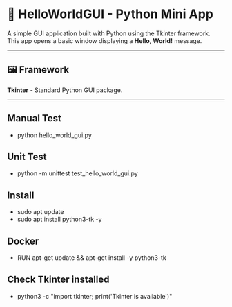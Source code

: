 # 👋 HelloWorldGUI - Python Mini App

A simple GUI application built with Python using the Tkinter framework.  
This app opens a basic window displaying a **Hello, World!** message.

---

## 🖼 Framework

**Tkinter** - Standard Python GUI package.

---


## Manual Test
- python hello_world_gui.py

## Unit Test
- python -m unittest test_hello_world_gui.py

## Install
- sudo apt update
- sudo apt install python3-tk -y

## Docker
- RUN apt-get update && apt-get install -y python3-tk

## Check Tkinter installed
- python3 -c "import tkinter; print('Tkinter is available')"
